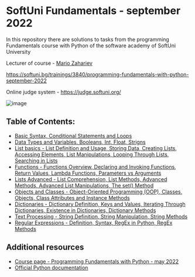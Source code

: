 # SoftUni Fundamentals - september 2022
In this repository there are solutions to tasks from the programming Fundamentals course with Python of the software academy of SoftUni University

Lecturer of course - [Mario Zahariev](https://www.linkedin.com/in/mario-zahariev-753a7b202/) 

https://softuni.bg/trainings/3840/programming-fundamentals-with-python-september-2022

Online judge system - https://judge.softuni.org/

![image](https://user-images.githubusercontent.com/68993494/185683680-bcfefe65-88fb-4192-b0b2-ff9130c39487.png)

## Table of Contents:

- [Basic Syntax, Conditional Statements and Loops]()
- [Data Types and Variables, Booleans, Int, Float, Strigns]()
- [List basics - List Definition and Usage, Storing Data,  Creating Lists, Accessing Elements, List Manipulations, Looping Through Lists, Searching in Lists]()
- [Functions - Functions Overview, Declaring and Invoking Functions, Return Values, Lambda Functions, Parameters vs Arguments]()
- [Lists Advanced - List Comprehension, List Methods, Advanced Methods, Advanced List Manipulations, The set() Method]()
- [Objects and Classes - Object-Oriented Programming (OOP), Classes, Objects, Class Attributes and Instance Methods]()
- [Dictionaries - Dictionary Definition, Keys and Values, Iterating Through Dictionaries, Existence in Dictionaries, Dictionary Methods]()
- [Text Processing - String Definition, String Manipulation, String Methods]()
- [Regular Expressions - Definition, Syntax, RegEx in Python, RegEx Methods]()

## Additional resources

- [Course page - Programming Fundamentals with Python - may 2022](https://softuni.bg/trainings/3733/programming-fundamentals-with-python-may-2022)
- [Official Python documentation](https://docs.python.org/3/)
